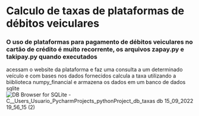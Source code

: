 # Calculo de taxas de plataformas de débitos veiculares
### O uso de plataformas para pagamento de débitos veiculares no cartão de crédito é muito recorrente, os arquivos zapay.py e takipay.py quando executados
acessam o website da plataforma e faz uma consulta a um determinado veículo e com bases nos dados fornecidos calcula a taxa utilizando a biiblioteca 
numpy_financial e armazena os dados em um banco de dados sqlite![DB Browser for SQLite - C__Users_Usuario_PycharmProjects_pythonProject_db_taxas db 15_09_2022 19_56_15 (2)](https://user-images.githubusercontent.com/86367355/191835757-95445664-3802-419f-8651-aa8243e68543.png)
